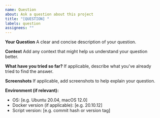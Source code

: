 ```yaml
---
name: Question
about: Ask a question about this project
title: "[QUESTION] "
labels: question
assignees: ""
---
```


**Your Question**
A clear and concise description of your question.

**Context**
Add any context that might help us understand your question better.

**What have you tried so far?**
If applicable, describe what you've already tried to find the answer.

**Screenshots**
If applicable, add screenshots to help explain your question.

**Environment (if relevant):**

- OS: [e.g. Ubuntu 20.04, macOS 12.0]
- Docker version (if applicable): [e.g. 20.10.12]
- Script version: [e.g. commit hash or version tag]
